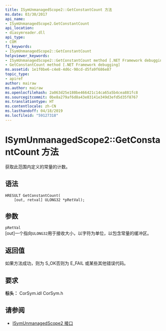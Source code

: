 ```yaml
---
title: ISymUnmanagedScope2::GetConstantCount 方法
ms.date: 03/30/2017
api_name:
- ISymUnmanagedScope2.GetConstantCount
api_location:
- diasymreader.dll
api_type:
- COM
f1_keywords:
- ISymUnmanagedScope2::GetConstantCount
helpviewer_keywords:
- ISymUnmanagedScope2::GetConstantCount method [.NET Framework debugging]
- GetConstantCount method [.NET Framework debugging]
ms.assetid: 1e1f0be6-c4e8-4d6c-98cd-d5fa9f686e87
topic_type:
- apiref
author: mairaw
ms.author: mairaw
ms.openlocfilehash: 2a063d25e180be466421c14ca65a5b4cea881fc8
ms.sourcegitcommit: 0be8a279af6d8a43e03141e349d3efd5d35f8767
ms.translationtype: HT
ms.contentlocale: zh-CN
ms.lasthandoff: 04/18/2019
ms.locfileid: "59127318"
---
```

# <a name="isymunmanagedscope2getconstantcount-method"></a>ISymUnmanagedScope2::GetConstantCount 方法
获取此范围内定义的常量的计数。  
  
## <a name="syntax"></a>语法  
  
```  
HRESULT GetConstantCount(  
    [out, retval] ULONG32 *pRetVal);  
```  
  
## <a name="parameters"></a>参数  
 `pRetVal`  
 [out]一个指向`ULONG32`用于接收大小，以字符为单位，以包含常量的缓冲区。  
  
## <a name="return-value"></a>返回值  
 如果方法成功，则为 S_OK否则为 E_FAIL 或某些其他错误代码。  
  
## <a name="requirements"></a>要求  
 **标头：** CorSym.idl CorSym.h  
  
## <a name="see-also"></a>请参阅

- [ISymUnmanagedScope2 接口](../../../../docs/framework/unmanaged-api/diagnostics/isymunmanagedscope2-interface.md)
